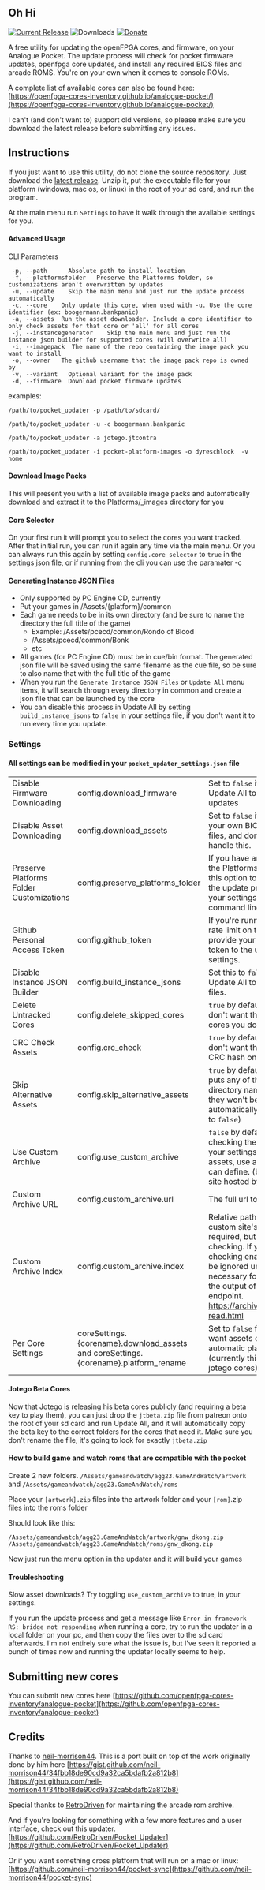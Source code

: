 ## Oh Hi ##
[![Current Release](https://img.shields.io/github/v/release/mattpannella/pocket-updater-utility?label=Current%20Release)](https://github.com/mattpannella/pocket-updater-utility/releases/latest) ![Downloads](https://img.shields.io/github/downloads/mattpannella/pocket-updater-utility/latest/total?label=Downloads)
[![Donate](https://img.shields.io/badge/Donate-PayPal-green.svg)](https://www.paypal.com/donate/?business=YEERX89E75HQ8&no_recurring=1&currency_code=USD)

A free utility for updating the openFPGA cores, and firmware, on your Analogue Pocket. 
The update process will check for pocket firmware updates, openfpga core updates, and install any required BIOS files and arcade ROMS. You're on your own when it comes to console ROMs. 


A complete list of available cores can also be found here: [https://openfpga-cores-inventory.github.io/analogue-pocket/](https://openfpga-cores-inventory.github.io/analogue-pocket/)

I can't (and don't want to) support old versions, so please make sure you download the latest release before submitting any issues.

## Instructions ##
If you just want to use this utility, do not clone the source repository. Just
download the [latest release](https://github.com/mattpannella/pocket-updater-utility/releases/latest/). Unzip it, put the executable file for your platform (windows, mac os, or linux) in the root of your sd card, and run the program.

At the main menu run `Settings` to have it walk through the available settings for you.

#### Advanced Usage
CLI Parameters
```
 -p, --path      Absolute path to install location
 -f, --platformsfolder   Preserve the Platforms folder, so customizations aren't overwritten by updates
 -u, --update    Skip the main menu and just run the update process automatically
 -c, --core    Only update this core, when used with -u. Use the core identifier (ex: boogermann.bankpanic)
 -a, --assets  Run the asset downloader. Include a core identifier to only check assets for that core or 'all' for all cores
 -j, --instancegenerator    Skip the main menu and just run the instance json builder for supported cores (will overwrite all)
 -i, --imagepack  The name of the repo containing the image pack you want to install
 -o, --owner   The github username that the image pack repo is owned by
 -v, --variant   Optional variant for the image pack  
 -d, --firmware  Download pocket firmware updates 
```
examples:

`/path/to/pocket_updater -p /path/to/sdcard/`

`/path/to/pocket_updater -u -c boogermann.bankpanic`

`/path/to/pocket_updater -a jotego.jtcontra`

`/path/to/pocket_updater -i pocket-platform-images -o dyreschlock  -v home`


#### Download Image Packs
This will present you with a list of available image packs and automatically download and extract it to the Platforms/_images directory for you

#### Core Selector
On your first run it will prompt you to select the cores you want tracked. After that initial run, you can run it again any time via the main menu. Or you can always run this again by setting `config.core_selector` to `true` in the settings json file, or if running from the cli you can use the paramater -c

#### Generating Instance JSON Files
 - Only supported by PC Engine CD, currently
 - Put your games in /Assets/{platform}/common
 - Each game needs to be in its own directory (and be sure to name the directory the full title of the game)
    - Example: /Assets/pcecd/common/Rondo of Blood
    - /Assets/pcecd/common/Bonk
    - etc
 - All games (for PC Engine CD) must be in cue/bin format. The generated json file will be saved using the same filename as the cue file, so be sure to also name that with the full title of the game
 - When you run the `Generate Instance JSON Files` or `Update All` menu items, it will search through every directory in common and create a json file that can be launched by the core
 - You can disable this process in Update All by setting `build_instance_jsons` to `false` in your settings file, if you don't want it to run every time you update.

### Settings
#### All settings can be modified in your `pocket_updater_settings.json` file

|                                          |                                  |                                                                                                                                                                                                      |
|------------------------------------------|----------------------------------|------------------------------------------------------------------------------------------------------------------------------------------------------------------------------------------------------|                                                                                                                      
| Disable Firmware Downloading             | config.download_firmware         | Set to `false` if you don't want Update All to check for firmware updates                                                                                                                              |
| Disable Asset Downloading                | config.download_assets           | Set to `false` if you'd like to supply your own BIOS and arcade rom files, and don't want Update All to handle this.                                                                                   |
| Preserve Platforms Folder Customizations | config.preserve_platforms_folder | If you have any customizations to the Platforms folder, you can use this option to preserve them during the update process. Set to `true` in your settings file, or use `-f` as a command line parameter |
| Github Personal Access Token             | config.github_token              | If you're running up against the rate limit on the github api, you can provide your personal access token to the updater via the settings.                                                           |
| Disable Instance JSON Builder            | config.build_instance_jsons      | Set this to `false` if you don't want Update All to build instance JSON files.
| Delete Untracked Cores           | config.delete_skipped_cores      | `true` by default. Set to `false` if you don't want the updater to remove cores you don't select to track  
| CRC Check Assets          | config.crc_check      | `true` by default. Set to `false` if you don't want the updater check the CRC hash on your asset files
| Skip Alternative Assets         | config.skip_alternative_assets      | `true` by default. If a core developer puts any of their rom asset files in a directory named `_alternatives` they won't be downloaded automatically (unless you set this to `false`)
| Use Custom Archive         | config.use_custom_archive      | `false` by default. Instead of checking the archive site defined in your settings to look for required assets, use a custom site that you can define. (by default this will be a site hosted by RetroDriven)
| Custom Archive URL         | config.custom_archive.url      | The full url to your custom site
| Custom Archive Index         | config.custom_archive.index      | Relative path to the index of your custom site's files. This is not required, but it's needed for CRC checking. If you have CRC checking enabled, the setting will be ignored unless this provides the necessary format. It must match the output of archive.org's json endpoint. https://archive.org/developers/md-read.html
| Per Core Settings                | coreSettings.{corename}.download_assets and coreSettings.{corename}.platform_rename                   | Set to `false` for any core you don't want assets downloaded for, or automatic platform renaming (currently this only applies to jotego cores)

#### Jotego Beta Cores
Now that Jotego is releasing his beta cores publicly (and requiring a beta key to play them), you can just drop the `jtbeta.zip` file from patreon onto the root of your sd card and run Update All, and it will automatically copy the beta key to the correct folders for the cores that need it. Make sure you don't rename the file, it's going to look for exactly `jtbeta.zip`

#### How to build game and watch roms that are compatible with the pocket
Create 2 new folders.
`/Assets/gameandwatch/agg23.GameAndWatch/artwork` and `/Assets/gameandwatch/agg23.GameAndWatch/roms`

Place your `[artwork].zip` files into the artwork folder and your `[rom]`.zip files into the roms folder

Should look like this:

```
/Assets/gameandwatch/agg23.GameAndWatch/artwork/gnw_dkong.zip
/Assets/gameandwatch/agg23.GameAndWatch/roms/gnw_dkong.zip
```

Now just run the menu option in the updater and it will build your games

#### Troubleshooting
Slow asset downloads? Try toggling `use_custom_archive` to true, in your settings.

If you run the update process and get a message like `Error in framework RS: bridge not responding` when running a core, try to run the updater in a local folder on your pc, and then copy the files over to the sd card afterwards. I'm not entirely sure what the issue is, but I've seen it reported a bunch of times now and running the updater locally seems to help.

## Submitting new cores ##
You can submit new cores here [https://github.com/openfpga-cores-inventory/analogue-pocket](https://github.com/openfpga-cores-inventory/analogue-pocket)

## Credits ##

Thanks to [neil-morrison44](https://github.com/neil-morrison44). This is a port built on top of the work originally done by him here [https://gist.github.com/neil-morrison44/34fbb18de90cd9a32ca5bdafb2a812b8](https://gist.github.com/neil-morrison44/34fbb18de90cd9a32ca5bdafb2a812b8)

Special thanks to [RetroDriven](https://github.com/RetroDriven/) for maintaining the arcade rom archive.

And if you're looking for something with a few more features and a user interface, check out this updater. [https://github.com/RetroDriven/Pocket_Updater](https://github.com/RetroDriven/Pocket_Updater)

Or if you want something cross platform that will run on a mac or linux: [https://github.com/neil-morrison44/pocket-sync](https://github.com/neil-morrison44/pocket-sync)
